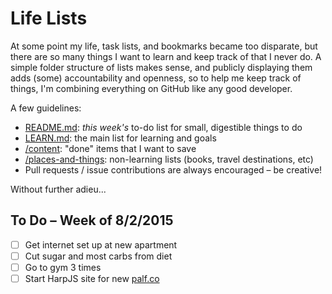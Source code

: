 # Life Lists

At some point my life, task lists, and bookmarks became too disparate, but there are so many things I want to learn and keep track of that I never do. A simple folder structure of lists makes sense, and publicly displaying them adds (some) accountability and openness, so to help me keep track of things, I'm combining everything on GitHub like any good developer. 

A few guidelines:
- [README.md](https://github.com/markpalfreeman/life-lists): *this week's* to-do list for small, digestible things to do
- [LEARN.md](https://github.com/markpalfreeman/life-lists/blob/master/LEARN.md): the main list for learning and goals
- [/content](https://github.com/markpalfreeman/life-lists/blob/master/content): "done" items that I want to save
- [/places-and-things](https://github.com/markpalfreeman/life-lists/blob/master/places-and-things): non-learning lists (books, travel destinations, etc)
- Pull requests / issue contributions are always encouraged – be creative!

Without further adieu...

## To Do – Week of 8/2/2015
- [ ] Get internet set up at new apartment
- [ ] Cut sugar and most carbs from diet
- [ ] Go to gym 3 times
- [ ] Start HarpJS site for new [palf.co](http://palf.co)
